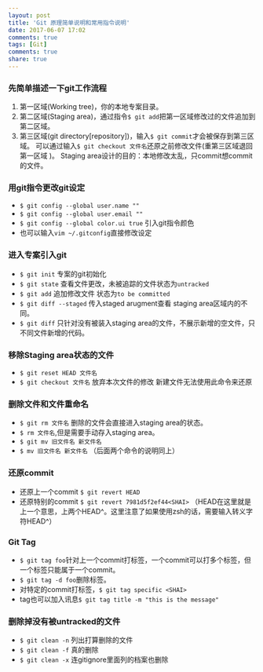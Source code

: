 ```yaml
---
layout: post
title: 'Git 原理简单说明和常用指令说明'
date: 2017-06-07 17:02
comments: true
tags: [Git]
comments: true
share: true
---
```

### 先简单描述一下git工作流程
1. 第一区域(Working tree)，你的本地专案目录。
2. 第二区域(Staging area)，通过指令`$ git add`把第一区域修改过的文件追加到第二区域。
3. 第三区域(git directory[repository])，输入`$ git commit`才会被保存到第三区域。
可以通过输入`$ git checkout 文件名`还原之前修改文件(重第三区域退回第一区域 )。
Staging area设计的目的：本地修改太乱，只commit想commit的文件。

### 用git指令更改git设定
* `$ git config --global user.name ""`
* `$ git config --global user.email ""`
* `$ git config --global color.ui true` 引入git指令颜色
* 也可以输入`vim ~/.gitconfig`直接修改设定
### 进入专案引入git
* `$ git init` 专案的git初始化
* `$ git state` 查看文件更改，未被追踪的文件状态为`untracked`
* `$ git add` 追加修改文件 状态为`to be committed`
* `$ git diff --staged` 传入staged arugment查看 staging area区域内的不同。
* `$ git diff` 只针对没有被装入staging area的文件，不展示新增的空文件，只不同文件新增的代码。
### 移除Staging area状态的文件
* `$ git reset HEAD 文件名`
* `$ git checkout 文件名` 放弃本次文件的修改 新建文件无法使用此命令来还原
### 删除文件和文件重命名
* `$ git rm 文件名` 删除的文件会直接进入staging area的状态。
* `$ rm 文件名`,但是需要手动存入staging area。
* `$ git mv 旧文件名 新文件名`
* `$ mv 旧文件名 新文件名`
（后面两个命令的说明同上）
### 还原commit
* 还原上一个commit `$ git revert HEAD`
* 还原特别的commit `$ git revert 7981d5f2ef44<SHAI>`
（HEAD在这里就是上一个意思，上两个HEAD^。这里注意了如果使用zsh的话，需要输入转义字符HEAD\^）
### Git Tag
* `$ git tag foo`针对上一个commit打标签，一个commit可以打多个标签，但一个标签只能属于一个commit。
* `$ git tag -d foo`删除标签。
* 对特定的commit打标签，`$ git tag specific <SHAI>` 
* tag也可以加入讯息`$ git tag title -m "this is the message"` 
### 删除掉没有被untracked的文件
* `$ git clean -n` 列出打算删除的文件
* `$ git clean -f` 真的删除
* `$ git clean -x` 连gitignore里面列的档案也删除 
